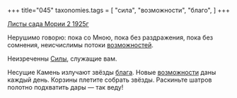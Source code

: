 +++
title="045"
taxonomies.tags = [
 "сила",
 "возможности",
 "благо",
]
+++

[Листы сада Мории 2 1925г](/agni/1925)

Нерушимо говорю: пока со Мною, пока без раздражения, пока без сомнения, неисчислимы потоки [возможностей](/tags/возможности).   

Неизреченны [Силы](/tags/сила), служащие вам.   

Несущие Камень излучают звёзды [блага](/tags/благо). Новые [возможности](/tags/возможности) даны каждый день. Корзины плетите собрать звёзды. Раскиньте шатров полотно подхватить дары — так веду!   

